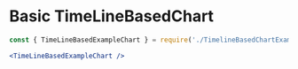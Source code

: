 # Basic TimeLineBasedChart
```jsx
const { TimeLineBasedExampleChart } = require('./TimelineBasedChartExample');

<TimeLineBasedExampleChart />
```